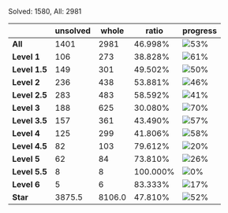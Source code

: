 Solved: 1580, All: 2981

| |unsolved|whole|ratio|progress|
|----|----|----|----|----|
|**All**| 1401 | 2981 | 46.998%| ![53%](https://progress-bar.xyz/53?title=All) |
|**Level 1**| 106 | 273 | 38.828%| ![61%](https://progress-bar.xyz/61?title=All) |
|**Level 1.5**| 149 | 301 | 49.502%| ![50%](https://progress-bar.xyz/50?title=All) |
|**Level 2**| 236 | 438 | 53.881%| ![46%](https://progress-bar.xyz/46?title=All) |
|**Level 2.5**| 283 | 483 | 58.592%| ![41%](https://progress-bar.xyz/41?title=All) |
|**Level 3**| 188 | 625 | 30.080%| ![70%](https://progress-bar.xyz/70?title=All) |
|**Level 3.5**| 157 | 361 | 43.490%| ![57%](https://progress-bar.xyz/57?title=All) |
|**Level 4**| 125 | 299 | 41.806%| ![58%](https://progress-bar.xyz/58?title=All) |
|**Level 4.5**| 82 | 103 | 79.612%| ![20%](https://progress-bar.xyz/20?title=All) |
|**Level 5**| 62 | 84 | 73.810%| ![26%](https://progress-bar.xyz/26?title=All) |
|**Level 5.5**| 8 | 8 | 100.000%| ![0%](https://progress-bar.xyz/0?title=All) |
|**Level 6**| 5 | 6 | 83.333%| ![17%](https://progress-bar.xyz/17?title=All) |
|**Star**|3875.5 | 8106.0 |47.810%| ![52%](https://progress-bar.xyz/52?title=All) |
